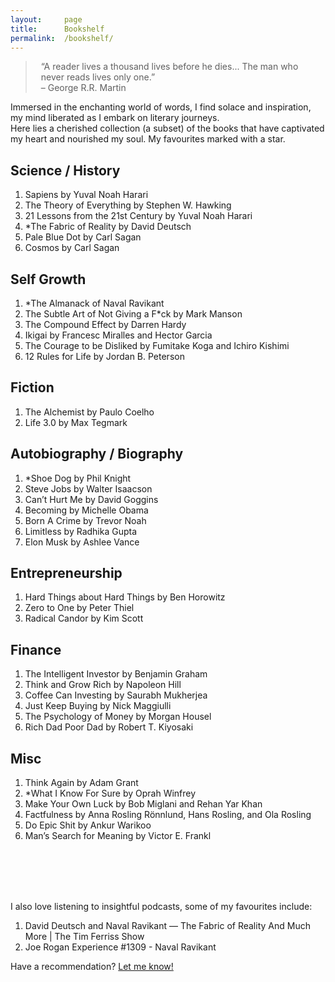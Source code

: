 ```yaml
---
layout:     page
title:      Bookshelf
permalink:  /bookshelf/
---
```


<style type="text/css">
    strong {
        color: #3498db;
        font-weight: 400;
    }
    blockquote {
        padding: 0px 23px;
    }
</style>

> “A reader lives a thousand lives before he dies... The man who never reads lives only one.”  
> – George R.R. Martin

Immersed in the enchanting world of words, I find solace and inspiration, my mind liberated as I embark on literary journeys. <br>
Here lies a cherished collection (a subset) of the books that have captivated my heart and nourished my soul. My favourites marked with a star.

## Science / History

1. Sapiens by Yuval Noah Harari
2. The Theory of Everything by Stephen W. Hawking
3. 21 Lessons from the 21st Century by Yuval Noah Harari
4. *The Fabric of Reality by David Deutsch
5. Pale Blue Dot by Carl Sagan
6. Cosmos by Carl Sagan

## Self Growth

1. *The Almanack of Naval Ravikant
2. The Subtle Art of Not Giving a F*ck by Mark Manson
3. The Compound Effect by Darren Hardy
4. Ikigai by Francesc Miralles and Hector Garcia
5. The Courage to be Disliked by Fumitake Koga and Ichiro Kishimi 
6. 12 Rules for Life by Jordan B. Peterson

## Fiction

1. The Alchemist by Paulo Coelho
2. Life 3.0 by Max Tegmark

## Autobiography / Biography

1. *Shoe Dog by Phil Knight
2. Steve Jobs by Walter Isaacson 
3. Can’t Hurt Me by David Goggins
4. Becoming by Michelle Obama
5. Born A Crime by Trevor Noah
6. Limitless by Radhika Gupta
7. Elon Musk by Ashlee Vance

## Entrepreneurship

1. Hard Things about Hard Things by Ben Horowitz
2. Zero to One by Peter Thiel
3. Radical Candor by Kim Scott

## Finance

1. The Intelligent Investor by Benjamin Graham
2. Think and Grow Rich by Napoleon Hill
3. Coffee Can Investing by Saurabh Mukherjea
4. Just Keep Buying by Nick Maggiulli
5. The Psychology of Money by Morgan Housel
6. Rich Dad Poor Dad by Robert T. Kiyosaki

## Misc

1. Think Again by Adam Grant
2. *What I Know For Sure by Oprah Winfrey 
3. Make Your Own Luck by Bob Miglani and Rehan Yar Khan
4. Factfulness by Anna Rosling Rönnlund, Hans Rosling, and Ola Rosling
5. Do Epic Shit by Ankur Warikoo
6. Man’s Search for Meaning by  Victor E. Frankl

<br>
<br>
<br>
<br>

I also love listening to insightful podcasts, some of my favourites include:

1. David Deutsch and Naval Ravikant — The Fabric of Reality And Much More | The Tim Ferriss Show
2. Joe Rogan Experience #1309 - Naval Ravikant

<!-- All of these books are exceptional, for which I consider myself lucky to have read them and to be in the midst of friends who continue to provide a steady stream of recommendations. The ones that truly expanded my thinking at the time of reading are highlighted in blue.

> “A reader lives a thousand lives before he dies... The man who never reads lives only one.”  
> – George R.R. Martin

1. __[The Harry Potter series](https://www.goodreads.com/series/45175-harry-potter)__ by Joanne Kathleen Rowling

1. [The Kite Runner](https://www.goodreads.com/book/show/437129.The_Kite_Runner) by Khaled Hosseini

1. __[The Martian](https://www.goodreads.com/book/show/18007564-the-martian)__ by Andy Weir

1. [Surely You're Joking, Mr. Feynman!](https://www.goodreads.com/book/show/9803995-surely-you-re-joking-mr-feynman-adventures-of-a-curious-character) by Richard Feynman

1. __[The Fountainhead](https://www.goodreads.com/book/show/2122.The_Fountainhead)__ by Ayn Rand

1. [Atlas Shrugged](https://www.goodreads.com/book/show/662.Atlas_Shrugged) by Ayn Rand

1. [Zero to One](https://www.goodreads.com/book/show/18050143-zero-to-one) by Peter Thiel

1. [The Most Human Human](https://www.goodreads.com/book/show/8884400-the-most-human-human) by Brian Christian

    A record of Brian Christian's experiences in his quest for the prize of the interlocutor voted to be the human most times in the 2009 Turing Test. He thoroughly explores a deeper question of what our philosophical, biological, neurological, moral, linguistic traits are that set us apart from our artificial counterparts.

1. [The Unbearable Lightness of Being](https://www.goodreads.com/book/show/9717.The_Unbearable_Lightness_of_Being) by Milan Kundera

1. [The Four Tendencies](https://www.goodreads.com/book/show/33566873-the-four-tendencies) by Gretchen Rubin

1. __[The Elephant in the Brain: Hidden Motives in Everyday Life](https://www.goodreads.com/book/show/28820444-the-elephant-in-the-brain)__ by Kevin Simler &amp; Robin Hanson
    
    By far one of the most (almost depressingly) influential books I've read in a while. Operates at an extreme density of insights / reality-check moments on a spectrum of topics from everyday life -- art, charity, politics, education, religion, medicine, etc.  
    
    Chapters follow a simple framework -- begin with observations of usual human activities (going to school / voting in elections / taking medicines, etc.), then describe why people think they do what they do (to get educated / to elect effective leaders / to keep healthy, etc.), then point out obvious loopholes in how activities don't align with stated goals, and finally propose an alternative causal hidden motive that explains behavior better than the publicly stated one.  
    
    You might or might not like what's said, but the observations of lack of alignment between stated motives and behavior do help build an accurate world model.

1. __[The Three-Body Problem](https://www.goodreads.com/book/show/20518872-the-three-body-problem)__ by Cixin Liu

1. [The Uninhabitable Earth](https://www.goodreads.com/book/show/41552709-the-uninhabitable-earth) by David Wallace-Wells

1. [Gödel, Escher, Bach](https://www.goodreads.com/book/show/24113.G_del_Escher_Bach) by Douglas Hofstadter

1. __[How to Avoid a Climate Disaster](https://www.goodreads.com/book/show/52275335-how-to-avoid-a-climate-disaster)__ by Bill Gates -->

<!-- 1. [Thinking, Fast and Slow](https://www.goodreads.com/book/show/11468377-thinking-fast-and-slow) by Daniel Kahneman

1. [The Undoing Project: A Friendship That Changed Our Minds](https://www.goodreads.com/book/show/35631386-the-undoing-project) by Michael Lewis

1. [Creative Selection: Inside Apple's Design Process During the Golden Age of Steve Jobs](https://www.goodreads.com/book/show/37638098-creative-selection) by Ken Kocienda

1. [Minimal Selfhood and the Origins of Consciousness](https://www.goodreads.com/book/show/40846077-minimal-selfhood-and-the-origins-of-consciousness) by Rupert Glasgow -->

Have a recommendation? [Let me know!](//twitter.com/@sarthak__bhagat)
